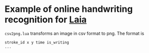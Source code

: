 # Example of online handwriting recognition for [Laia](https://github.com/jpuigcerver/Laia)

`csv2png.lua` transforms an image in csv format to png. The format is

```
stroke_id x y time is_writing
...
```